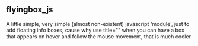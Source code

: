 ## flyingbox_js

A little simple, very simple (almost non-existent) javascript 'module', just to add floating info boxes, cause why use title="" when you can have a box that appears on hover and follow the mouse movement, that is much cooler.
